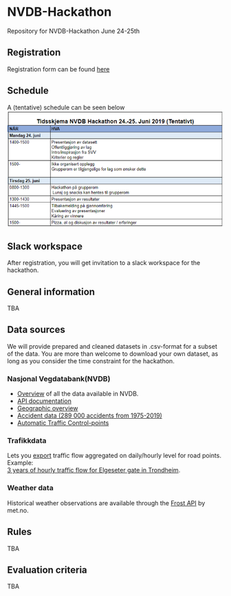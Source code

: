 # NVDB-Hackathon
Repository for NVDB-Hackathon June 24-25th

## Registration
Registration form can be found [here](https://docs.google.com/forms/d/e/1FAIpQLScPrNp60y64bhgeBWeho6t3uDYlnE1bjeuu8apUUiyVfp1Sfw/viewform?usp=sf_link)

## Schedule
A (tentative) schedule can be seen below ![schedule](https://github.com/Fundator/NVDB-Hackathon/blob/master/imgs/schedule.PNG)

## Slack workspace
After registration, you will get invitation to a slack workspace for the hackathon.

## General information
TBA

## Data sources
We will provide prepared and cleaned datasets in .csv-format for a subset of the data. You are more than welcome to download your own dataset, as long as you consider the time constraint for the hackathon. 

### Nasjonal Vegdatabank(NVDB)
* [Overview](https://datakatalogen.vegdata.no/) of all the data available in NVDB. 
* [API documentation](https://www.vegvesen.no/nvdb/apidokumentasjon/)
* [Geographic overview](https://www.vegvesen.no/vegkart/)
* [Accident data (289 000 accidents from 1975-2019)](https://drive.google.com/open?id=1n-SdOt-96gfvu_sXmiMLgtbn1rljSdWH)
* [Automatic Traffic Control-points](https://drive.google.com/open?id=1wmy3KJfO-iChxfk6js7JWVOFc1eN3kiJ)


### Trafikkdata
Lets you [export](https://www.vegvesen.no/vegkart/) traffic flow aggregated on daily/hourly level for road points. <br>
Example: <br>
[3 years of hourly traffic flow for Elgeseter gate in Trondheim](https://drive.google.com/open?id=1nG8QWBOlDIQgNmS9rhoRd5BYR6YUqEOw).

### Weather data
Historical weather observations are available through the [Frost API](https://frost.met.no/) by met.no.

## Rules 
TBA

## Evaluation criteria
TBA
